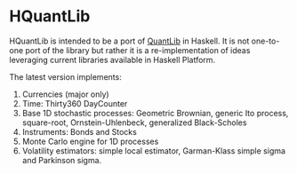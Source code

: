 # HQuantLib #

HQuantLib is intended to be a port of [QuantLib](http://quantlib.org) in Haskell. It is not one-to-one port of the library but rather it is a re-implementation of ideas leveraging current libraries available in Haskell Platform.

The latest version implements:

1. Currencies (major only)
2. Time: Thirty360 DayCounter
3. Base 1D stochastic processes: Geometric Brownian, generic Ito process, square-root, Ornstein-Uhlenbeck, generalized Black-Scholes
4. Instruments: Bonds and Stocks
5. Monte Carlo engine for 1D processes
6. Volatility estimators: simple local estimator, Garman-Klass simple sigma and Parkinson sigma.


